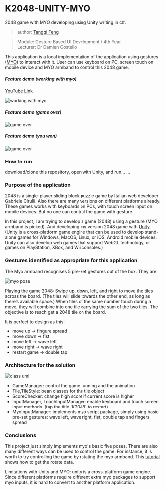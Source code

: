 # K2048-UNITY-MYO

2048 game with MYO developing using Unity writing in c#.

> author: [Tangqi Feng](https://tangqifeng.github.io/)

> Module: Gesture Based UI Development / 4th Year  
> Lecturer: Dr Damien Costello

This application is a local implementation of the application using gestures ([MYO](https://www.myo.com/)) to interact with it. User can use keyboard on PC, screen touch on mobile device and MYO armband to control this 2048 game.

##### Feature demo (working with myo)

[YouTube Link](https://youtu.be/_iFyQqR7dqU)

![working with myo](https://github.com/TangqiFeng/K2048-UNITY-MYO/blob/img/myoshow2.gif)

##### Feature demo (game over)

![game over](https://github.com/TangqiFeng/K2048-UNITY-MYO/blob/img/gameover.gif)

##### Feature demo (you won)

![game over](https://github.com/TangqiFeng/K2048-UNITY-MYO/blob/img/youwon.gif)

### How to run

download/clone this repository, open with Unity, and run... ...

### Purpose of the application

2048 is a single-player sliding block puzzle game by Italian web developer Gabriele Cirulli. Also there are many versions on different platforms already. These games works with keyboards on PCs, with touch screen input on mobile devices. But no one  can control the game with gesture.

In this project, I am trying to develop a game (2048) using a gesture (MYO armband is picked). And developing my version 2048 game with [Unity](https://unity3d.com/cn/). (Unity is a cross-platform game engine that can be used to develop stand-alone games for Windows, MacOS, Linux, or iOS, Android mobile devices. Unity can also develop web games that support WebGL technology, or games on PlayStation, XBox, and Wii consoles.)

### Gestures identified as appropriate for this application

The Myo armband recognises 5 pre-set gestures out of the box. They are:

![myo pose](https://github.com/TangqiFeng/K2048-UNITY-MYO/blob/img/myo%20pose.jpg)

Playing the game 2048: Swipe up, down, left, and right to move the tiles across the board. (The tiles will slide towards the other end, as long as there’s available space.) When tiles of the same number touch during a move, they will combine into one tile carrying the sum of the two tiles. The objective is to reach get a 2048 tile on the board.

It is perfect to design as this:
* move up -> fingure spread
* move down -> fist
* move left -> wave left
* move right -> wave right
* restart game -> double tap

### Architecture for the solution

![class uml](https://github.com/TangqiFeng/K2048-UNITY-MYO/blob/img/k2048%20class%20uml%20Diagram.png)

* GameManager: control the game running and the animation
* Tile,TileStyle: bean classes for the tile object
* ScoreChecker: change high score if current score is higher
* InputManager, TouchInputManager: enable keyboard and touch screen input methods. (tap the title 'K2048' to restart)
* MyoInputManager: implements myo script package, simply using basic pre-set gestures: wave left, wave right, fist, double tap and fingers spread

### Conclusions

This project just simply implements myo's basic five poses. There are also many different ways can be used to control the game. For instance, it is worth to try controlling the game by rotating the myo armband. This [tutorial](http://developerblog.myo.com/myo-scripting-orientation-gestures-part-two/) shows how to get the rotate data.

Limitations with Unity and MYO: unity is a cross-platform game engine. Since different platforms require different extra myo packages to support myo inputs, it is hard to convert to another platform application. 
